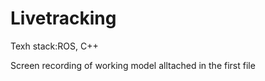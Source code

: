 # Livetracking

Texh stack:ROS, C++ 

Screen recording of working model alltached in the first file
